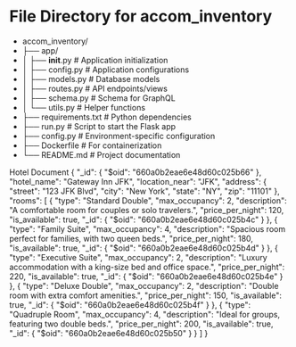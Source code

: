 # File Directory for accom_inventory

- accom_inventory/
- ├── app/
- │   ├── __init__.py   # Application initialization
- │   ├── config.py     # Application configurations
- │   ├── models.py     # Database models 
- │   ├── routes.py     # API endpoints/views
- │   ├── schema.py     # Schema for GraphQL
- │   └── utils.py      # Helper functions 
- ├── requirements.txt  # Python dependencies
- ├── run.py            # Script to start the Flask app
- ├── config.py         # Environment-specific configuration
- ├── Dockerfile        # For containerization
- └── README.md         # Project documentation


Hotel Document
{
  "_id": {
    "$oid": "660a0b2eae6e48d60c025b66"
  },
  "hotel_name": "Gateway Inn JFK",
  "location_near": "JFK",
  "address": {
    "street": "123 JFK Blvd",
    "city": "New York",
    "state": "NY",
    "zip": "11101"
  },
  "rooms": [
    {
      "type": "Standard Double",
      "max_occupancy": 2,
      "description": "A comfortable room for couples or solo travelers.",
      "price_per_night": 120,
      "is_available": true,
      "_id": {
        "$oid": "660a0b2eae6e48d60c025b4c"
      }
    },
    {
      "type": "Family Suite",
      "max_occupancy": 4,
      "description": "Spacious room perfect for families, with two queen beds.",
      "price_per_night": 180,
      "is_available": true,
      "_id": {
        "$oid": "660a0b2eae6e48d60c025b4d"
      }
    },
    {
      "type": "Executive Suite",
      "max_occupancy": 2,
      "description": "Luxury accommodation with a king-size bed and office space.",
      "price_per_night": 220,
      "is_available": true,
      "_id": {
        "$oid": "660a0b2eae6e48d60c025b4e"
      }
    },
    {
      "type": "Deluxe Double",
      "max_occupancy": 2,
      "description": "Double room with extra comfort amenities.",
      "price_per_night": 150,
      "is_available": true,
      "_id": {
        "$oid": "660a0b2eae6e48d60c025b4f"
      }
    },
    {
      "type": "Quadruple Room",
      "max_occupancy": 4,
      "description": "Ideal for groups, featuring two double beds.",
      "price_per_night": 200,
      "is_available": true,
      "_id": {
        "$oid": "660a0b2eae6e48d60c025b50"
      }
    }
  ]
}
